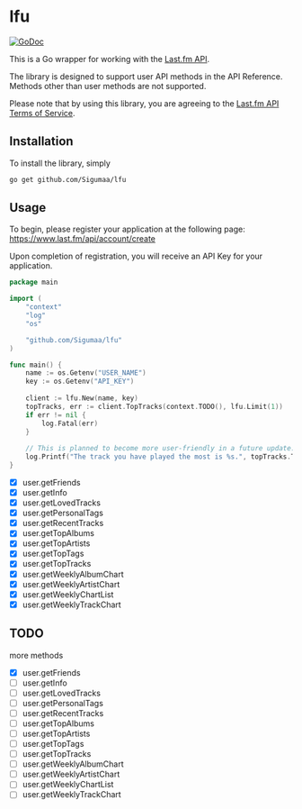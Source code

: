 
lfu
=======

[![GoDoc](https://godoc.org/github.com/Sigumaa/lfu?status.svg)](http://godoc.org/github.com/Sigumaa/lfu)

This is a Go wrapper for working with the [Last.fm API](https://www.last.fm/api).

The library is designed to support user API methods in the API Reference. Methods other than user methods are not supported.

Please note that by using this library, you are agreeing to the [Last.fm API Terms of Service](https://www.last.fm/api/tos).

## Installation

To install the library, simply 

```bash
go get github.com/Sigumaa/lfu
```

## Usage

To begin, please register your application at the following page: https://www.last.fm/api/account/create

Upon completion of registration, you will receive an API Key for your application.

```go
package main

import (
	"context"
	"log"
	"os"

	"github.com/Sigumaa/lfu"
)

func main() {
	name := os.Getenv("USER_NAME")
	key := os.Getenv("API_KEY")
	
	client := lfu.New(name, key)
	topTracks, err := client.TopTracks(context.TODO(), lfu.Limit(1))
	if err != nil {
		log.Fatal(err)
	}
	
	// This is planned to become more user-friendly in a future update.
	log.Printf("The track you have played the most is %s.", topTracks.TopTracks.Track[0].Name)
}

```


- [x] user.getFriends
- [x] user.getInfo
- [x] user.getLovedTracks
- [x] user.getPersonalTags
- [x] user.getRecentTracks
- [x] user.getTopAlbums
- [x] user.getTopArtists
- [x] user.getTopTags
- [x] user.getTopTracks
- [x] user.getWeeklyAlbumChart
- [x] user.getWeeklyArtistChart
- [x] user.getWeeklyChartList
- [x] user.getWeeklyTrackChart

## TODO

more methods

- [x] user.getFriends
- [ ] user.getInfo
- [ ] user.getLovedTracks
- [ ] user.getPersonalTags
- [ ] user.getRecentTracks
- [ ] user.getTopAlbums
- [ ] user.getTopArtists
- [ ] user.getTopTags
- [ ] user.getTopTracks
- [ ] user.getWeeklyAlbumChart
- [ ] user.getWeeklyArtistChart
- [ ] user.getWeeklyChartList
- [ ] user.getWeeklyTrackChart
